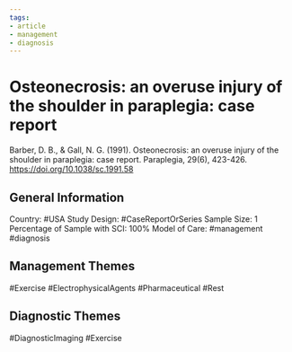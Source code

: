 ```yaml
---
tags:
- article
- management
- diagnosis
---
```


# Osteonecrosis: an overuse injury of the shoulder in paraplegia: case report
Barber, D. B., & Gall, N. G. (1991). Osteonecrosis: an overuse injury of the shoulder in paraplegia: case report. Paraplegia, 29(6), 423-426. https://doi.org/10.1038/sc.1991.58 

## General Information
Country: #USA
Study Design: #CaseReportOrSeries
Sample Size: 1
Percentage of Sample with SCI: 100%
Model of Care: #management #diagnosis

## Management Themes
#Exercise #ElectrophysicalAgents #Pharmaceutical #Rest 

## Diagnostic Themes
#DiagnosticImaging #Exercise 